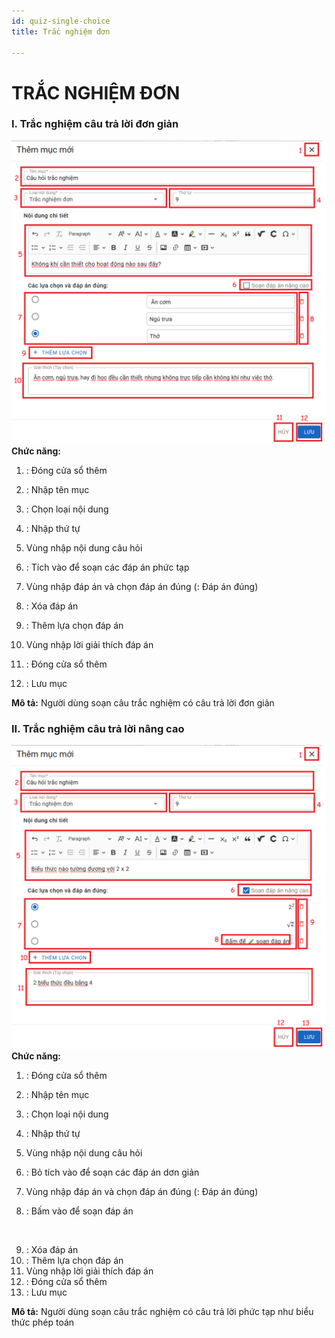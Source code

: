 ```yaml
---
id: quiz-single-choice
title: Trắc nghiệm đơn

---
```


# TRẮC NGHIỆM ĐƠN
### I. Trắc nghiệm câu trả lời đơn giản
![](../../../static/img/soan-hoc-lieu-so/quiz-single-choice/trac-nghiem-don.png)
__Chức năng:__ 
1. <img src="/docs-lms/img/chung/dong.png" alt="" width="30" />: Đóng cửa sổ thêm
2. <img src="/docs-lms/img/chung/ten-muc.png" alt="" width="80" />: Nhập tên mục
3. <img src="/docs-lms/img/soan-hoc-lieu-so/quiz-single-choice/loai.png" alt="" width="130" />: Chọn loại nội dung
4. <img src="/docs-lms/img/chung/thu-tu.png" alt="" width="60" />: Nhập thứ tự
5. Vùng nhập nội dung câu hỏi
6. <img src="/docs-lms/img/soan-hoc-lieu-so/quiz-single-choice/tich.png" alt="" width="180" />: Tích vào để soạn các đáp án phức tạp
7. Vùng nhập đáp án và chọn đáp án đúng
(<img src="/docs-lms/img/soan-hoc-lieu-so/quiz-single-choice/dung.png" alt="" width="30" />: Đáp án đúng)

8. <img src="/docs-lms/img/chung/xoa.png" alt="" width="30" />: Xóa đáp án
9. <img src="/docs-lms/img/chung/them-dap-an.png" alt="" width="140" />: Thêm lựa chọn đáp án
10. Vùng nhập lời giải thích đáp án
11. <img src="/docs-lms/img/chung/huy.png" alt="" width="40" />: Đóng cửa sổ thêm
12. <img src="/docs-lms/img/chung/luu.png" alt="" width="50" />: Lưu mục  

__Mô tả:__ Người dùng soạn câu trắc nghiệm có câu trả lời đơn giản

### II. Trắc nghiệm câu trả lời nâng cao
![](../../../static/img/soan-hoc-lieu-so/quiz-single-choice/trac-nghiem-phuc-tap.png)
__Chức năng:__ 
1. <img src="/docs-lms/img/chung/dong.png" alt="" width="30" />: Đóng cửa sổ thêm
2. <img src="/docs-lms/img/chung/ten-muc.png" alt="" width="80" />: Nhập tên mục
3. <img src="/docs-lms/img/soan-hoc-lieu-so/quiz-single-choice/loai.png" alt="" width="130" />: Chọn loại nội dung
4. <img src="/docs-lms/img/chung/thu-tu.png" alt="" width="60" />: Nhập thứ tự
5. Vùng nhập nội dung câu hỏi
6. <img src="/docs-lms/img/soan-hoc-lieu-so/quiz-single-choice/tich2.png" alt="" width="180" />: Bỏ tích vào để soạn các đáp án dơn giản
7. Vùng nhập đáp án và chọn đáp án đúng
(<img src="/docs-lms/img/soan-hoc-lieu-so/quiz-single-choice/dung.png" alt="" width="30" />: Đáp án đúng)

8. <img src="/docs-lms/img/soan-hoc-lieu-so/quiz-single-choice/soan.png" alt="" width="200" />: Bấm vào để soạn đáp án
<img src="/docs-lms/img/soan-hoc-lieu-so/quiz-single-choice/soan-nang-cao.png" alt="" width="600" />

9. <img src="/docs-lms/img/chung/xoa.png" alt="" width="30" />: Xóa đáp án
10. <img src="/docs-lms/img/chung/them-dap-an.png" alt="" width="140" />: Thêm lựa chọn đáp án
11. Vùng nhập lời giải thích đáp án
12. <img src="/docs-lms/img/chung/huy.png" alt="" width="40" />: Đóng cửa sổ thêm
13. <img src="/docs-lms/img/chung/luu.png" alt="" width="50" />: Lưu mục  

__Mô tả:__ Người dùng soạn câu trắc nghiệm có câu trả lời phức tạp như biểu thức phép toán
